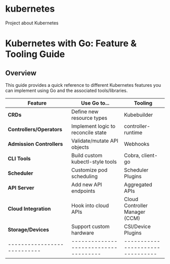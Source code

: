 # kubernetes
Project about Kubernetes

# Kubernetes with Go: Feature & Tooling Guide
## Overview

This guide provides a quick reference to different Kubernetes features you can implement using Go and the associated tools/libraries.

| **Feature**               | **Use Go to...**                    | **Tooling**                    |
|---------------------------|-------------------------------------|--------------------------------|
| **CRDs**                  | Define new resource types           | Kubebuilder                    |
| **Controllers/Operators** | Implement logic to reconcile state  | controller-runtime             |
| **Admission Controllers** | Validate/mutate API objects         | Webhooks                       |
| **CLI Tools**             | Build custom kubectl-style tools    | Cobra, client-go               |
| **Scheduler**             | Customize pod scheduling            | Scheduler Plugins              |
| **API Server**            | Add new API endpoints               | Aggregated APIs                |
| **Cloud Integration**     | Hook into cloud APIs                | Cloud Controller Manager (CCM) |
| **Storage/Devices**       | Support custom hardware             | CSI/Device Plugins             |
|---------------------------|-------------------------------------|--------------------------------|